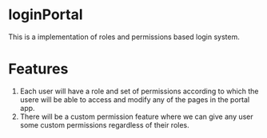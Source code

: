 # loginPortal
This is a implementation of roles and permissions based login system.

# Features

1) Each user will have a role and set of permissions according to which the usere will be able to access and modify any of the pages in the portal app.
2) There will be a custom permission feature where we can give any user some custom permissions regardless of their roles.

